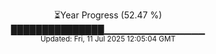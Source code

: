 <p align="center">
⏳Year Progress (52.47 %)<br>
███████████████▁▁▁▁▁▁▁▁▁▁▁▁▁▁▁ <br>
<sub>Updated: Fri, 11 Jul 2025 12:05:04 GMT</sub>
</p>

